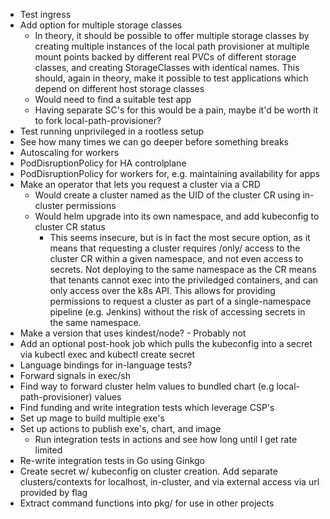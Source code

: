* Test ingress
* Add option for multiple storage classes
    * In theory, it should be possible to offer multiple storage classes by creating multiple instances of the local path provisioner at multiple mount points backed by different real PVCs of different storage classes, and creating StorageClasses with identical names. This should, again in theory, make it possible to test applications which depend on different host storage classes
    * Would need to find a suitable test app
    * Having separate SC's for this would be a pain, maybe it'd be worth it to fork local-path-provisioner?
* Test running unprivileged in a rootless setup
* See how many times we can go deeper before something breaks
* Autoscaling for workers
* PodDisruptionPolicy for HA controlplane
* PodDisruptionPolicy for workers for, e.g. maintaining availability for apps
* Make an operator that lets you request a cluster via a CRD
    * Would create a cluster named as the UID of the cluster CR using in-cluster permissions
    * Would helm upgrade into its own namespace, and add kubeconfig to cluster CR status
        * This seems insecure, but is in fact the most secure option, as it means that requesting a cluster requires /only/ access to the cluster CR within a given namespace, and not even access to secrets. Not deploying to the same namespace as the CR means that tenants cannot exec into the priviledged containers, and can only access over the k8s API. This allows for providing permissions to request a cluster as part of a single-namespace pipeline (e.g. Jenkins) without the risk of accessing secrets in the same namespace.
* Make a version that uses kindest/node? - Probably not
* Add an optional post-hook job which pulls the kubeconfig into a secret via kubectl exec and kubectl create secret
* Language bindings for in-language tests?
* Forward signals in exec/sh
* Find way to forward cluster helm values to bundled chart (e.g local-path-provisioner) values
* Find funding and write integration tests which leverage CSP's
* Set up mage to build multiple exe's
* Set up actions to publish exe's, chart, and image
    * Run integration tests in actions and see how long until I get rate limited
* Re-write integration tests in Go using Ginkgo
* Create secret w/ kubeconfig on cluster creation. Add separate clusters/contexts for localhost, in-cluster, and via external access via url provided by flag
* Extract command functions into pkg/ for use in other projects
